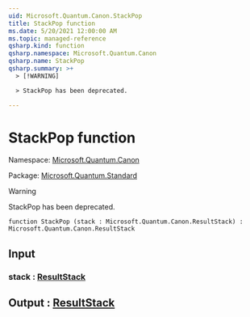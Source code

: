 ```yaml
---
uid: Microsoft.Quantum.Canon.StackPop
title: StackPop function
ms.date: 5/20/2021 12:00:00 AM
ms.topic: managed-reference
qsharp.kind: function
qsharp.namespace: Microsoft.Quantum.Canon
qsharp.name: StackPop
qsharp.summary: >+
  > [!WARNING]

  > StackPop has been deprecated.

---
```


# StackPop function

Namespace: [Microsoft.Quantum.Canon](xref:Microsoft.Quantum.Canon)

Package: [Microsoft.Quantum.Standard](https://nuget.org/packages/Microsoft.Quantum.Standard)


> [!WARNING]
> StackPop has been deprecated.



```qsharp
function StackPop (stack : Microsoft.Quantum.Canon.ResultStack) : Microsoft.Quantum.Canon.ResultStack
```


## Input

### stack : [ResultStack](xref:Microsoft.Quantum.Canon.ResultStack)





## Output : [ResultStack](xref:Microsoft.Quantum.Canon.ResultStack)

